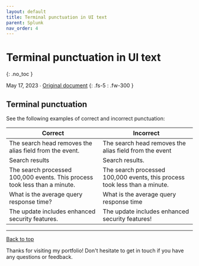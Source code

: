 ```yaml
---
layout: default
title: Terminal punctuation in UI text
parent: Splunk
nav_order: 4
---
```


# Terminal punctuation in UI text
{: .no_toc }

May 17, 2023 ∙ [Original document](https://docs.splunk.com/Documentation/StyleGuide/current/StyleGuide/UIGuidelines#Terminal_punctuation)
{: .fs-5 : .fw-300 }

## Terminal punctuation

See the following examples of correct and incorrect punctuation:

| Correct | Incorrect |
| --- | --- |
| The search head removes the alias field from the event. | The search head removes the alias field from the event |
| Search results | Search results. |
| The search processed 100,000 events. This process took less than a minute. | The search processed 100,000 events, this process took less than a minute. |
| What is the average query response time? | What is the average query response time |
| The update includes enhanced security features. | The update includes enhanced security features! |

---

[Back to top](#top)

Thanks for visiting my portfolio! Don't hesitate to get in touch if you have any questions or feedback.
